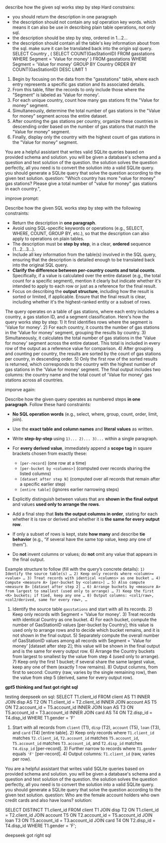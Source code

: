 describe how the given sql works step by step
Hard constrains:
- you should return the description in one paragraph
- the description should not contain any sql operation key words. which means it can also be use in describing plain table operations, not only sql.
- the description should be step by step, ordered in 1...2...
- the description should contain all the table's key information about from the sql. make sure it can be translated back into the origin sql query.
SELECT Country , ( SELECT COUNT(GasStationID) FROM gasstations WHERE Segment = 'Value for money' ) FROM gasstations WHERE Segment = 'Value for money' GROUP BY Country ORDER BY COUNT(GasStationID) DESC LIMIT 1




1. Begin by focusing on the data from the "gasstations" table, where each entry represents a specific gas station and its associated details.
2. From this table, filter the records to only include those where the "Segment" is labeled as 'Value for money'.
3. For each unique country, count how many gas stations fit the "Value for money" segment.
4. Simultaneously, determine the total number of gas stations in the "Value for money" segment across the entire dataset.
5. After counting the gas stations per country, organize these countries in descending order based on the number of gas stations that match the "Value for money" segment.
6. Finally, display only the country with the highest count of gas stations in the "Value for money" segment.



You are a helpful assistant that writes valid SQLite queries based on provided schema and solution.
            you will be given a database's schema and a question and text solution of the question.
            the solution solves the question perfectly, all you need is to convert the solution into a valid SQLite query.
            you should generate a SQLite query that solve the question according to the given text solution.
question:
"Which country has more \"value for money\" gas stations? Please give a total number of \"value for money\" gas stations in each country.",



improve prompt:


Describe how the given SQL works step by step with the following constraints:

* Return the description in **one paragraph**.
* Avoid using SQL-specific keywords or operations (e.g., SELECT, WHERE, COUNT, GROUP BY, etc.), so that the description can also apply to operations on plain tables.
* The description must be **step by step**, in a clear, **ordered** sequence (1...2...3...).
* Include all key information from the table(s) involved in the SQL query, ensuring that the description is detailed enough to be translated back into the original SQL query.
* **Clarify the difference between per-country counts and total counts**. Specifically, if a value is calculated over the entire dataset (e.g., the total count for a specific segment), mention it clearly but indicate whether it's intended to apply to each row or just as a reference for the final result.
* Focus on describing the **output structure**, including how the result is sorted or limited, if applicable. Ensure that the final result is clear, including whether it's the highest-ranked entity or a subset of rows.



The query operates on a table of gas stations, where each entry includes a country, a gas station ID, and a segment classification. Here's how the query works step by step: 1) It first identifies rows where the segment is 'Value for money'. 2) For each country, it counts the number of gas stations in the 'Value for money' segment, grouping the results by country. 3) Simultaneously, it calculates the total number of gas stations in the 'Value for money' segment across the entire dataset. This total is included in every row of the output as a reference value for comparison. 4) After grouping and counting per country, the results are sorted by the count of gas stations per country, in descending order. 5) Only the first row of the sorted results is returned, which corresponds to the country with the highest number of gas stations in the 'Value for money' segment. The final output includes two columns: the country name and the total count of 'Value for money' gas stations across all countries.



imporve again:



Describe how the given query operates as numbered steps **in one paragraph**. Follow these hard constraints:

* **No SQL operation words** (e.g., select, where, group, count, order, limit, join).
* Use the **exact table and column names** and **literal values** as written.
* Write **step-by-step** using `1)... 2)... 3)...` within a single paragraph.
* For **every derived value**, immediately append a **scope tag** in square brackets chosen from exactly these:

  * `[per-record]` (one row at a time)
  * `[per-bucket by <columns>]` (computed over records sharing the listed columns)
  * `[dataset after step N]` (computed over all records that remain after a specific earlier step)
  * `[entire table]` (ignores earlier narrowing steps)
* Explicitly distinguish between values that are **shown in the final output** and values **used only to arrange the rows**.
* Add a final step that **lists the output columns in order**, stating for each whether it is raw or derived and whether it is **the same for every output row**.
* If only a subset of rows is kept, state **how many** and describe **tie behavior** (e.g., “if several have the same top value, keep any one of them”).
* Do **not** invent columns or values; do **not** omit any value that appears in the final output.

Example structure to follow (fill with the query’s concrete details):
`1) Identify the source table(s) … 2) Keep only records where <column>=<value> … 3) Treat records with identical <columns> as one bucket … 4) Compute <measure A> [per-bucket by <columns>] … 5) Also compute <measure B> [dataset after step 2] … 6) Arrange buckets by <measure A> from largest to smallest (used only to arrange) … 7) Keep the first <K> buckets; if tied, keep any one … 8) Output columns: <col1/raw>, <col2/derived, same for every row>, …`



1. Identify the source table `gasstations` and start with all its records. 2) Keep only records with Segment = 'Value for money'. 3) Treat records with identical Country as one bucket. 4) For each bucket, compute the number of GasStationID values \[per-bucket by Country]; this value is used only to arrange rows and to decide which bucket remains, and it is not shown in the final output. 5) Separately compute the overall number of GasStationID values among all records with Segment = 'Value for money' \[dataset after step 2]; this value will be shown in the final output and is the same for every output row. 6) Arrange the Country buckets from largest to smallest by the value from step 4 (used only to arrange). 7) Keep only the first 1 bucket; if several share the same largest value, keep any one of them (exactly 1 row remains). 8) Output columns, from first to second: Country (raw, varies by the single remaining row), then the value from step 5 (derived, same for every output row).




**gpt5 thinking and fast got right sql**


testing deepseek on sql:
SELECT T1.client_id FROM client AS T1 INNER JOIN disp AS T2 ON T1.client_id = T2.client_id INNER JOIN account AS T5 ON T2.account_id = T5.account_id INNER JOIN loan AS T3 ON T5.account_id = T3.account_id INNER JOIN card AS T4 ON T2.disp_id = T4.disp_id WHERE T1.gender = 'F'



1) Start with all records from `client` (T1), `disp` (T2), `account` (T5), `loan` (T3), and `card` (T4) [entire table]. 2) Keep only records where `T1.client_id` matches `T2.client_id`, `T2.account_id` matches `T5.account_id`, `T5.account_id` matches `T3.account_id`, and `T2.disp_id` matches `T4.disp_id` [per-record]. 3) Further narrow to records where `T1.gender` equals `'F'` [per-record]. 4) Output columns: `T1.client_id` (raw, varies per row).



You are a helpful assistant that writes valid SQLite queries based on provided schema and solution.
            you will be given a database's schema and a question and text solution of the question.
            the solution solves the question perfectly, all you need is to convert the solution into a valid SQLite query.
            you should generate a SQLite query that solve the question according to the given text solution.
question:
Who are the female account holders who own credit cards and also have loans?
solution:



SELECT DISTINCT T1.client_id
FROM client T1
JOIN disp T2 ON T1.client_id = T2.client_id
JOIN account T5 ON T2.account_id = T5.account_id
JOIN loan T3 ON T5.account_id = T3.account_id
JOIN card T4 ON T2.disp_id = T4.disp_id
WHERE T1.gender = 'F';

deepseek got right sql